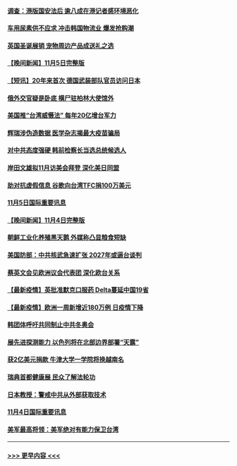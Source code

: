 #### [调查：港版国安法后 逾八成在港记者感环境恶化](../pages/prog202/a103261942.md?t=11061450) 
#### [车用尿素供不应求 冲击韩国物流业 爆发抢购潮](../pages/prog202/a103261843.md?t=11061450) 
#### [英国圣诞展销 宠物周边产品成送礼之选](../pages/prog202/a103261600.md?t=11061450) 
#### [【晚间新闻】11月5日完整版](../pages/prog202/a103261795.md?t=11061450) 
#### [【短讯】20年来首次 德国武装部队官员访问日本](../pages/prog202/a103261415.md?t=11061450) 
#### [俄外交官疑是卧底 横尸驻柏林大使馆外](../pages/prog202/a103261580.md?t=11061450) 
#### [美国推“台湾威慑法” 每年20亿增台军力](../pages/prog202/a103261569.md?t=11061450) 
#### [辉瑞涉伪造数据 医学杂志揭最大疫苗骗局](../pages/prog202/a103261552.md?t=11061450) 
#### [对中共态度强硬 韩前检察长当选总统候选人](../pages/prog202/a103261434.md?t=11061450) 
#### [岸田文雄拟11月访美会拜登 深化美日同盟](../pages/prog202/a103261341.md?t=11061450) 
#### [助对抗虚假信息 谷歌向台湾TFC捐100万美元](../pages/prog202/a103261196.md?t=11061450) 
#### [11月5日国际重要讯息](../pages/prog202/a103261111.md?t=11061450) 
#### [【晚间新闻】11月4日完整版](../pages/prog202/a103260847.md?t=11061450) 
#### [朝鲜工业化养殖黑天鹅 外媒称凸显粮食短缺](../pages/prog202/a103260715.md?t=11061450) 
#### [美国防部：中共核武急速扩张 2027年或逼台谈判](../pages/prog202/a103260704.md?t=11061450) 
#### [蔡英文会见欧洲议会代表团 深化欧台关系](../pages/prog202/a103260676.md?t=11061450) 
#### [【最新疫情】英批准默克口服药 Delta蔓延中国19省](../pages/prog202/a103260483.md?t=11061450) 
#### [【最新疫情】欧洲一周新增近180万例 日疫情下降](../pages/prog202/a103261393.md?t=11061450) 
#### [韩团体呼吁共同制止中共冬奥会](../pages/prog202/a103260367.md?t=11061450) 
#### [展先进探测能力 以色列将在北部边界部署“天露”](../pages/prog202/a103260321.md?t=11061450) 
#### [获2亿美元捐款 牛津大学一学院将换越南名](../pages/prog202/a103260324.md?t=11061450) 
#### [瑞典首都健康展 民众了解法轮功](../pages/prog202/a103260258.md?t=11061450) 
#### [日本教授：警戒中共从外部获取技术](../pages/prog202/a103260174.md?t=11061450) 
#### [11月4日国际重要讯息](../pages/prog202/a103260149.md?t=11061450) 
#### [美军最高将领：美军绝对有能力保卫台湾](../pages/prog202/a103260078.md?t=11061450) 

----
#### [ >>> 更早内容 <<< ](../indexes/prog202-earlier.md)
